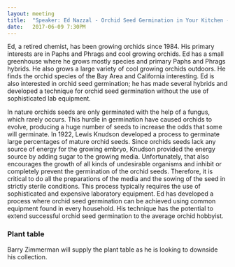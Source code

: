 ```yaml
---
layout: meeting
title:  "Speaker: Ed Nazzal - Orchid Seed Germination in Your Kitchen - A Low Tech Approach"
date:   2017-06-09 7:30PM
---
```

Ed, a retired chemist, has been growing orchids since 1984. His primary interests are in
Paphs and Phrags and cool growing orchids. Ed has a small greenhouse where he grows mostly
species and primary Paphs and Phrags hybrids. He also grows a large variety of cool growing orchids
outdoors. He finds the orchid species of the Bay Area and California interesting. Ed is also interested
in orchid seed germination; he has made several hybrids and developed a technique for orchid seed
germination without the use of sophisticated lab equipment.

In nature orchids seeds are only germinated with the help of a fungus, which rarely occurs. This
hurdle in germination have caused orchids to evolve, producing a huge number of seeds to increase
the odds that some will germinate. In 1922, Lewis Knudson developed a process to germinate large
percentages of mature orchid seeds. Since orchids seeds lack any source of energy for the growing
embryo, Knudson provided the energy source by adding sugar to the growing media. Unfortunately,
that also encourages the growth of all kinds of undesirable organisms and inhibit or completely
prevent the germination of the orchid seeds. Therefore, it is critical to do all the preparations of the
media and the sowing of the seed in strictly sterile conditions. This process typically requires the use
of sophisticated and expensive laboratory equipment. Ed has developed a process where orchid
seed germination can be achieved using common equipment found in every household. His
technique has the potential to extend successful orchid seed germination to the average orchid
hobbyist.

### Plant table

Barry Zimmerman will supply the plant table as he is looking to downside his collection.
